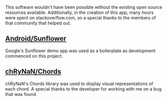 <title>Acknowledgements</title>

This software wouldn't have been possible without the existing open source resources available.  Additionally, in the creation of this app, many hours were spent on stackoverflow.com, so a special thanks to the members of that community that helped out.

## [Android/Sunflower](https://github.com/android/sunflower)

Google's Sunflower demo app was used as a boilerplate as development commenced on this project.  

## [chRyNaN/Chords](https://github.com/chRyNaN/chords)

chRyNaN's Chords library was used to display visual representations of each chord.  A special thanks to the developer for working with me on a bug that was found.
